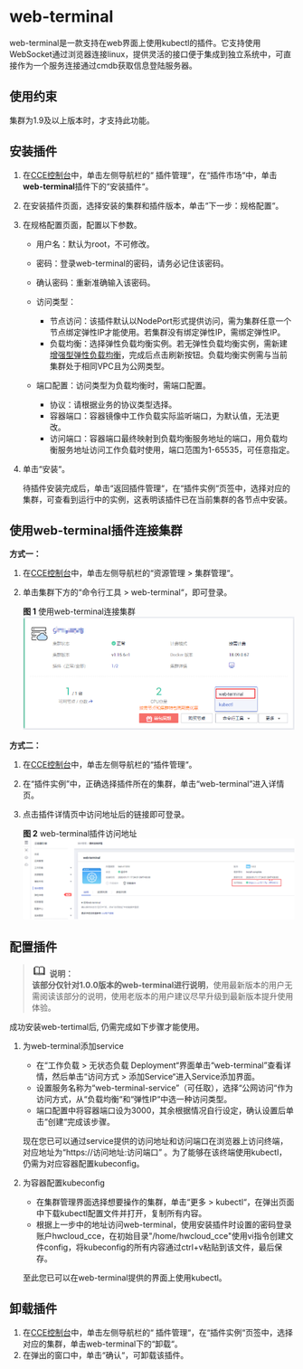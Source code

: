 # web-terminal<a name="cce_01_0134"></a>

web-terminal是一款支持在web界面上使用kubectl的插件。它支持使用WebSocket通过浏览器连接linux，提供灵活的接口便于集成到独立系统中，可直接作为一个服务连接通过cmdb获取信息登陆服务器。

## 使用约束<a name="section628693291119"></a>

集群为1.9及以上版本时，才支持此功能。

## 安装插件<a name="section41861311141210"></a>

1.  在[CCE控制台](https://console.huaweicloud.com/cce2.0/?utm_source=helpcenter)中，单击左侧导航栏的“ 插件管理“，在“插件市场“中，单击**web-terminal**插件下的“安装插件“。
2.  在安装插件页面，选择安装的集群和插件版本，单击“下一步：规格配置“。
3.  在规格配置页面，配置以下参数。
    -   用户名：默认为root，不可修改。
    -   密码：登录web-terminal的密码，请务必记住该密码。
    -   确认密码：重新准确输入该密码。
    -   访问类型：
        -   节点访问：该插件默认以NodePort形式提供访问，需为集群任意一个节点绑定弹性IP才能使用。若集群没有绑定弹性IP，需绑定弹性IP。
        -   负载均衡：选择弹性负载均衡实例。若无弹性负载均衡实例，需新建[增强型弹性负载均衡](https://console.huaweicloud.com/vpc/#/ulb/createUlb)，完成后点击刷新按钮。负载均衡实例需与当前集群处于相同VPC且为公网类型。

    -   端口配置：访问类型为负载均衡时，需端口配置。
        -   协议：请根据业务的协议类型选择。
        -   容器端口：容器镜像中工作负载实际监听端口，为默认值，无法更改。
        -   访问端口：容器端口最终映射到负载均衡服务地址的端口，用负载均衡服务地址访问工作负载时使用，端口范围为1-65535，可任意指定。

4.  单击“安装“。

    待插件安装完成后，单击“返回插件管理“，在“插件实例“页签中，选择对应的集群，可查看到运行中的实例，这表明该插件已在当前集群的各节点中安装。


## 使用web-terminal插件连接集群<a name="section115151890220"></a>

**方式一：**

1.  在[CCE控制台](https://console.huaweicloud.com/cce2.0/?utm_source=helpcenter)中，单击左侧导航栏的“资源管理 \> 集群管理“。
2.  单击集群下方的“命令行工具 \> web-terminal“，即可登录。

    **图 1**  使用web-terminal连接集群<a name="fig363789132816"></a>  
    ![](figures/使用web-terminal连接集群.png "使用web-terminal连接集群")


**方式二：**

1.  在[CCE控制台](https://console.huaweicloud.com/cce2.0/?utm_source=helpcenter)中，单击左侧导航栏的“插件管理“。
2.  在“插件实例”中，正确选择插件所在的集群，单击“web-terminal”进入详情页。
3.  点击插件详情页中访问地址后的链接即可登录。

    **图 2**  web-terminal插件访问地址<a name="fig20637104663012"></a>  
    ![](figures/web-terminal插件访问地址.png "web-terminal插件访问地址")


## 配置插件<a name="section18673939131214"></a>

>![](public_sys-resources/icon-note.gif) **说明：**   
>**该部分仅针对1.0.0版本的web-terminal进行说明**，使用最新版本的用户无需阅读该部分的说明，使用老版本的用户建议尽早升级到最新版本提升使用体验。  

成功安装web-tertimal后, 仍需完成如下步骤才能使用。

1.  为web-terminal添加service

    -   在“工作负载 \> 无状态负载 Deployment“界面单击“web-terminal”查看详情，然后单击“访问方式 \> 添加Service“进入Service添加界面。
    -   设置服务名称为“web-terminal-service”（可任取），选择“公网访问“作为访问方式，从“负载均衡“和“弹性IP“中选一种访问类型。
    -   端口配置中将容器端口设为3000，其余根据情况自行设定，确认设置后单击“创建“完成该步骤。

    现在您已可以通过service提供的访问地址和访问端口在浏览器上访问终端，对应地址为“https://访问地址:访问端口” 。为了能够在该终端使用kubectl，仍需为对应容器配置kubeconfig。

2.  为容器配置kubeconfig

    -   在集群管理界面选择想要操作的集群，单击“更多 \> kubectl“，在弹出页面中下载kubectl配置文件并打开，复制所有内容。
    -   根据上一步中的地址访问web-terminal，使用安装插件时设置的密码登录账户hwcloud\_cce，在初始目录"/home/hwcloud\_cce"使用vi指令创建文件config，将kubeconfig的所有内容通过ctrl+v粘贴到该文件，最后保存。

    至此您已可以在web-terminal提供的界面上使用kubectl。


## 卸载插件<a name="section65651488131"></a>

1.  在[CCE控制台](https://console.huaweicloud.com/cce2.0/?utm_source=helpcenter)中，单击左侧导航栏的“ 插件管理“，在“插件实例“页签中，选择对应的集群，单击web-terminal下的“卸载“。
2.  在弹出的窗口中，单击“确认“，可卸载该插件。

